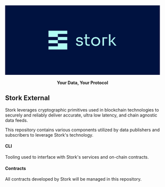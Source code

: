 ![stork Logo](public/stork-logo.png "Title")

<p align="center"><b>Your Data, Your Protocol</b></p>

## Stork External

Stork leverages cryptographic primitives used in blockchain technologies to securely and reliably deliver accurate, ultra low latency, and chain agnostic data feeds.

This repository contains various components utilized by data publishers and subscribers to leverage Stork's technology.

#### CLI

Tooling used to interface with Stork's services and on-chain contracts.

#### Contracts

All contracts developed by Stork will be managed in this repository.
